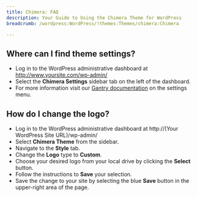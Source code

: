 ```yaml
---
title: Chimera: FAQ
description: Your Guide to Using the Chimera Theme for WordPress
breadcrumb: /wordpress:WordPress/!themes:Themes/chimera:Chimera

---
```


Where can I find theme settings?
-----
* Log in to the WordPress administrative dashboard at http://www.yoursite.com/wp-admin/
* Select the **Chimera Settings** sidebar tab on the left of the dashboard.
* For more information visit our [Gantry documentation][gantry] on the settings menu.

How do I change the logo?
-----

* Log in to the WordPress administrative dashboard at http://(Your WordPress Site URL)/wp-admin/
* Select **Chimera Theme** from the sidebar.
* Navigate to the **Style** tab.
* Change the **Logo** type to **Custom**.
* Choose your desired logo from your local drive by clicking the **Select** button.
* Follow the instructions to **Save** your selection.
* Save the change to your site by selecting the blue **Save** button in the upper-right area of the page.

[gantry]: http://gantry-framework.org/documentation/wordpress/configure/
